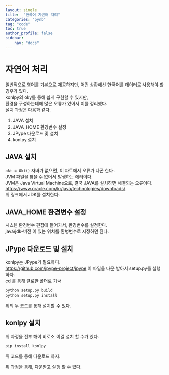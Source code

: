 ```yaml
---
layout: single
title:  "한국어 자연어 처리"
categories: "pynb"
tag: "code"
toc: true
author_profile: false
sidebar:
    nav: "docs"
---
```


# 자연어 처리
일반적으로 영어를 기본으로 제공하지만, 어떤 상황에선 한국어를 데이터로 사용해야 할 경우가 있다.  
konlpy의 oky를 통해 쉽게 구현할 수 있지만,  
환경을 구성하는데에 많은 오류가 있어서 이를 정리했다.  
설치 과정은 다음과 같다.  
1. JAVA 설치  
2. JAVA_HOME 환경변수 설정  
3. JPype 다운로드 및 설치  
4. konlpy 설치  

## JAVA 설치
```okt = Okt()``` 자바가 없으면, 이 파트에서 오류가 나곤 한다.  
JVM 파일을 찾을 수 없어서 발생하는 에러이다.  
JVM은 Java Virtual Machine으로, 결국 JAVA를 설치하면 해결되는 오류이다.  
https://www.oracle.com/kr/java/technologies/downloads/  
위 링크에서 JDK를 설치한다.  


## JAVA_HOME 환경변수 설정  
시스템 환경변수 편집에 들어가서, 환경변수를 설정한다.  
java\jdk-버전 이 있는 위치를 환병변수로 지정하면 된다.  

## JPype 다운로드 및 설치  
konlpy는 JPype가 필요하다.  
https://github.com/jpype-project/jpype 이 파일을 다운 받아서 setup.py를 실행하자.  
cd 를 통해 클로한 폴더로 가서
```cmd
python setup.py build
python setup.py install
```
위의 두 코드를 통해 설치할 수 있다.  

## konlpy 설치 
위 과정을 전부 해야 비로소 이걸 설치 할 수가 있다.  
```cmd
pip install konlpy
```
위 코드를 통해 다운로드 하자.  

위 과정을 통해, 다운받고 실행 할 수 있다.  